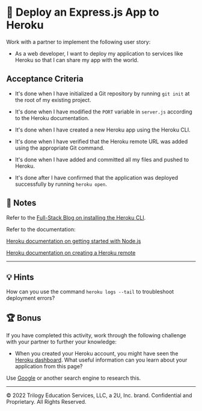 # 📖 Deploy an Express.js App to Heroku

Work with a partner to implement the following user story:

* As a web developer, I want to deploy my application to services like Heroku so that I can share my app with the world.

## Acceptance Criteria

* It's done when I have initialized a Git repository by running `git init` at the root of my existing project.

* It's done when I have modified the `PORT` variable in `server.js` according to the Heroku documentation.

* It's done when I have created a new Heroku app using the Heroku CLI.

* It's done when I have verified that the Heroku remote URL was added using the appropriate Git command.

* It's done when I have added and committed all my files and pushed to Heroku.

* It's done after I have confirmed that the application was deployed successfully by running `heroku open`.

## 📝 Notes

Refer to the [Full-Stack Blog on installing the Heroku CLI](https://coding-boot-camp.github.io/full-stack/heroku/how-to-install-the-heroku-cli).

Refer to the documentation:

[Heroku documentation on getting started with Node.js](https://devcenter.heroku.com/articles/getting-started-with-nodejs?singlepage=true)

[Heroku documentation on creating a Heroku remote](https://devcenter.heroku.com/articles/git#creating-a-heroku-remote)

---

## 💡 Hints

How can you use the command `heroku logs --tail` to troubleshoot deployment errors?

## 🏆 Bonus

If you have completed this activity, work through the following challenge with your partner to further your knowledge:

* When you created your Heroku account, you might have seen the [Heroku dashboard](https://dashboard.heroku.com/). What useful information can you learn about your application from this page?

Use [Google](https://www.google.com) or another search engine to research this.

---
© 2022 Trilogy Education Services, LLC, a 2U, Inc. brand. Confidential and Proprietary. All Rights Reserved.
